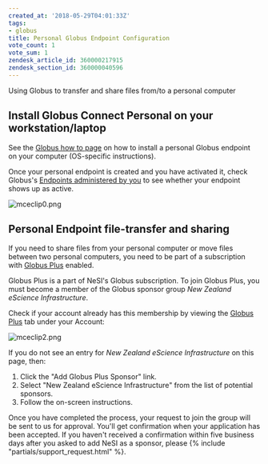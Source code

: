```yaml
---
created_at: '2018-05-29T04:01:33Z'
tags: 
- globus
title: Personal Globus Endpoint Configuration
vote_count: 1
vote_sum: 1
zendesk_article_id: 360000217915
zendesk_section_id: 360000040596
---
```


Using Globus to transfer and share files from/to a personal computer

## Install Globus Connect Personal on your workstation/laptop

See the [Globus how to page](https://docs.globus.org/how-to/) on how to
install a personal Globus endpoint on your computer (OS-specific
instructions).

Once your personal endpoint is created and you have activated it, check
Globus's [Endpoints administered by
you](https://app.globus.org/endpoints?scope=administered-by-me) to see
whether your endpoint shows up as active.

![mceclip0.png](../../assets/images/Personal_Globus_Endpoint_Configuration.png)

## Personal Endpoint file-transfer and sharing

If you need to share files from your personal computer or move files
between two personal computers, you need to be part of a subscription
with [Globus Plus](https://www.globus.org/subscriptions) enabled.

Globus Plus is a part of NeSI's Globus subscription. To join Globus
Plus, you must become a member of the Globus sponsor group *New Zealand
eScience Infrastructure*.

Check if your account already has this membership by viewing the [Globus
Plus](https://app.globus.org/account/plus) tab under your Account:

![mceclip2.png](../../assets/images/Personal_Globus_Endpoint_Configuration_0.png)

If you do not see an entry for *New Zealand eScience Infrastructure* on
this page, then:

1. Click the "Add Globus Plus Sponsor" link.
2. Select "New Zealand eScience Infrastructure" from the list of
    potential sponsors.
3. Follow the on-screen instructions.

Once you have completed the process, your request to join the group will
be sent to us for approval. You'll get confirmation when your
application has been accepted. If you haven't received a confirmation
within five business days after you asked to add NeSI as a sponsor,
please {% include "partials/support_request.html" %}.
